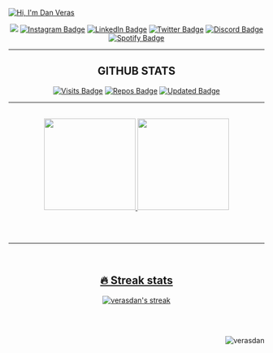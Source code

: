 
[![Hi, I'm Dan Veras](https://raw.githubusercontent.com/gist/verasdan/bbbbcc3ea5bd5ac9f36447da9e574f48/raw/1c8824338fb46a8e3a403ad5fe1d041c7c436556/banner_profile.svg)](#)


<span align="center">
  
  <a href="mailto:veras_dan@hotmail.com"><img src="https://img.shields.io/badge/Hotmail-0078D4?style=for-the-badge&logo=microsoft-outlook&logoColor=white"/></a>
  [![Instagram Badge](https://img.shields.io/badge/Instagram-E4405F?style=for-the-badge&logo=instagram&logoColor=white)](https://www.instagram.com/veras_dan/)
  [![LinkedIn Badge](https://img.shields.io/badge/LinkedIn-0077B5?style=for-the-badge&logo=linkedin&logoColor=white)](https://www.linkedin.com/in/verasdanilo)
  [![Twitter Badge](https://img.shields.io/badge/Twitter-1DA1F2?style=for-the-badge&logo=twitter&logoColor=white)](https://twitter.com/veras_dan)
  [![Discord Badge](https://img.shields.io/badge/Discord-7289DA?style=for-the-badge&logo=discord&logoColor=white)](https://discord.com/users/Dan#5690)
  [![Spotify Badge](https://img.shields.io/badge/Spotify-1ED760?&style=for-the-badge&logo=spotify&logoColor=white)](https://open.spotify.com/user/dveras1623)
</span>

---

<h2>GITHUB STATS</h2>

<span align="center">
  
  [![Visits Badge](https://badges.pufler.dev/visits/verasdan/verasdan?style=for-the-badge&color=F27E2D)](#)
  [![Repos Badge](https://badges.pufler.dev/repos/verasdan?style=for-the-badge&color=F27E2D)](https://github.com/verasdan?tab=repositories)
  [![Updated Badge](https://badges.pufler.dev/updated/verasdan/verasdan?style=for-the-badge&color=F27E2D)](https://github.com/verasdan)




</span>

---

<br>
  
<span align="center">

<div>
<a href="https://github.com/verasdan">
<img height="180em" src="https://github-readme-stats.vercel.app/api?username=verasdan&show_icons=true&theme=codeSTACKr&include_all_commits=true"/>
<img height="180em" src="https://github-readme-stats.vercel.app/api/top-langs/?username=verasdan&layout=compact&langs_count=7&theme=codeSTACKr"/>

</div>
</span>

<br><br>

---

<br>


## 🔥 Streak stats

<!-- GitHub Readme Streak Stats - https://github.com/veradan/github-readme-streak-stats -->
<p align="center">
  <a href="https://github.com/verasdan/github-readme-streak-stats">
  <img title="🔥 Get streak stats for your profile at git.io/streak-stats" alt="verasdan's streak" src="https://github-readme-streak-stats.herokuapp.com/?user=verasdan&theme=elegant"/></a>

</p>  

<br>
<br>
<p align="right"> <img src="https://komarev.com/ghpvc/?username=verasdan&label=Profile%20views&color=0e75b6&style=flat" alt="verasdan" /> </p>

<script type="module" src="https://unpkg.com/@rocktimsaikia/github-card@latest?module"></script>

<github-card data-user="rocktimsaikia" data-theme="dark"></github-card>